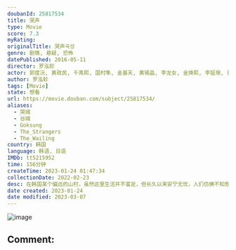 ```yaml
---
doubanId: 25817534
title: 哭声
type: Movie
score: 7.3
myRating: 
originalTitle: 哭声곡성
genre: 剧情, 悬疑, 恐怖
datePublished: 2016-05-11
director: 罗泓轸
actor: 郭度沅, 黄政民, 千禹熙, 国村隼, 金基天, 黄锡晶, 李龙女, 金焕熙, 李姃垠, 张素妍, 朴成妍, 全裴修, 郑道元, 郑美南, 文昌吉, 孙康国, 许真, 金度允, 朴采益, 金松日, 李仁喆, 李善熙, 裴龙根, 崔交植
author: 罗泓轸
tags: [Movie]
state: 想看
url: https://movie.douban.com/subject/25817534/
aliases:
  - 哭城
  - 谷城
  - Goksung
  - The_Strangers
  - The_Wailing
country: 韩国
language: 韩语, 日语
IMDb: tt5215952
time: 156分钟
createTime: 2023-01-24 01:47:34
collectionDate: 2022-02-23
desc: 在韩国某个偏远的山村，虽然这里生活并不富足，但长久以来安宁无忧，人们仿佛不知危险的逼近。直到某晚，村中突发杀人事件，彻底打破了这里的宁静。在村里担任警察的钟九（郭度沅饰）与同侪迅速赶往现场调查，他初...
date created: 2023-01-24
date modified: 2023-03-07
---
```


![image](p2339592703.jpg)

Comment:
---
